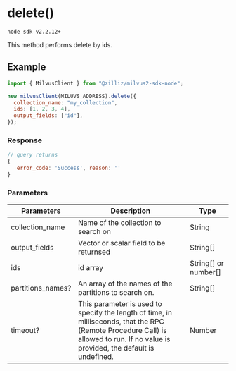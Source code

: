 # delete()

`node sdk v2.2.12+`

This method performs delete by ids.

## Example

```javascript
import { MilvusClient } from "@zilliz/milvus2-sdk-node";

new milvusClient(MILUVS_ADDRESS).delete({
  collection_name: "my_collection",
  ids: [1, 2, 3, 4],
  output_fields: ["id"],
});
```

### Response

```javascript
// query returns
{
   error_code: 'Success', reason: ''
}
```

### Parameters

| Parameters        | Description                                                                                                                                                                       | Type                 |
| ----------------- | --------------------------------------------------------------------------------------------------------------------------------------------------------------------------------- | -------------------- |
| collection_name   | Name of the collection to search on                                                                                                                                               | String               |
| output_fields     | Vector or scalar field to be returnsed                                                                                                                                            | String[]             |
| ids               | id array                                                                                                                                                                          | String[] or number[] |
| partitions_names? | An array of the names of the partitions to search on.                                                                                                                             | String[]             |
| timeout?          | This parameter is used to specify the length of time, in milliseconds, that the RPC (Remote Procedure Call) is allowed to run. If no value is provided, the default is undefined. | Number               |
